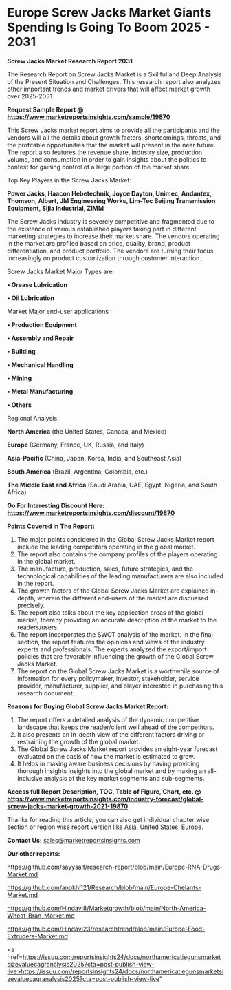 # Europe Screw Jacks Market Giants Spending Is Going To Boom 2025 - 2031

<strong>Screw Jacks Market Research Report 2031</strong>

The Research Report on Screw Jacks Market is a Skillful and Deep Analysis of the Present Situation and Challenges. This research report also analyzes other important trends and market drivers that will affect market growth over 2025-2031.

<strong>Request Sample Report @ <a href=https://www.marketreportsinsights.com/sample/19870>https://www.marketreportsinsights.com/sample/19870</a></strong>

This Screw Jacks market report aims to provide all the participants and the vendors will all the details about growth factors, shortcomings, threats, and the profitable opportunities that the market will present in the near future. The report also features the revenue share, industry size, production volume, and consumption in order to gain insights about the politics to contest for gaining control of a large portion of the market share.

Top Key Players in the Screw Jacks Market:

<strong>Power Jacks, Haacon Hebetechnik, Joyce Dayton, Unimec, Andantex, Thomson, Albert, JM Engineering Works, Lim-Tec Beijing Transmission Equipment, Sijia Industrial, ZIMM</strong>

The Screw Jacks Industry is severely competitive and fragmented due to the existence of various established players taking part in different marketing strategies to increase their market share. The vendors operating in the market are profiled based on price, quality, brand, product differentiation, and product portfolio. The vendors are turning their focus increasingly on product customization through customer interaction.

Screw Jacks Market Major Types are:

<strong>• Grease Lubrication

• Oil Lubrication</strong>

Market Major end-user applications :

<strong>• Production Equipment

• Assembly and Repair

• Building

• Mechanical Handling

• Mining

• Metal Manufacturing

• Others</strong>

Regional Analysis

</u><strong><b>North America</b></strong> (the United States, Canada, and Mexico)

<strong><b>Europe </b></strong>(Germany, France, UK, Russia, and Italy)

<strong><b>Asia-Pacific</b></strong> (China, Japan, Korea, India, and Southeast Asia)

<strong><b>South America</b></strong> (Brazil, Argentina, Colombia, etc.)

<strong><b>The Middle East and Africa</b></strong> (Saudi Arabia, UAE, Egypt, Nigeria, and South Africa)

<strong>Go For Interesting Discount Here: <a href=https://www.marketreportsinsights.com/discount/19870>https://www.marketreportsinsights.com/discount/19870</a></strong>

<strong>Points Covered in The Report:</strong>
<ol>
  <li>The major points considered in the Global Screw Jacks Market report include the leading competitors operating in the global market.</li>
  <li>The report also contains the company profiles of the players operating in the global market.</li>
  <li>The manufacture, production, sales, future strategies, and the technological capabilities of the leading manufacturers are also included in the report.</li>
  <li>The growth factors of the Global Screw Jacks Market are explained in-depth, wherein the different end-users of the market are discussed precisely.</li>
  <li>The report also talks about the key application areas of the global market, thereby providing an accurate description of the market to the readers/users.</li>
  <li>The report incorporates the SWOT analysis of the market. In the final section, the report features the opinions and views of the industry experts and professionals. The experts analyzed the export/import policies that are favorably influencing the growth of the Global Screw Jacks Market.</li>
  <li>The report on the Global Screw Jacks Market is a worthwhile source of information for every policymaker, investor, stakeholder, service provider, manufacturer, supplier, and player interested in purchasing this research document.</li>
</ol>
<strong>Reasons for Buying Global Screw Jacks Market Report:</strong>

<ol>
  <li>The report offers a detailed analysis of the dynamic competitive landscape that keeps the reader/client well ahead of the competitors.</li>
  <li>It also presents an in-depth view of the different factors driving or restraining the growth of the global market.</li>
  <li>The Global Screw Jacks Market report provides an eight-year forecast evaluated on the basis of how the market is estimated to grow.</li>
  <li>It helps in making aware business decisions by having providing thorough insights insights into the global market and by making an all-inclusive analysis of the key market segments and sub-segments.</li>
</ol>
<strong>Access full Report Description, TOC, Table of Figure, Chart, etc. @ <a href=https://www.marketreportsinsights.com/industry-forecast/global-screw-jacks-market-growth-2021-19870>https://www.marketreportsinsights.com/industry-forecast/global-screw-jacks-market-growth-2021-19870</a></strong>


Thanks for reading this article; you can also get individual chapter wise section or region wise report version like Asia, United States, Europe.

<strong>Contact Us:</strong>
sales@marketreportsinsights.com

<strong>Our other reports:</strong>

<a href=https://github.com/sayysaif/research-report/blob/main/Europe-RNA-Drugs-Market.md>https://github.com/sayysaif/research-report/blob/main/Europe-RNA-Drugs-Market.md</a>

<a href=https://github.com/anokhi121/Research/blob/main/Europe-Chelants-Market.md>https://github.com/anokhi121/Research/blob/main/Europe-Chelants-Market.md</a>

<a href=https://github.com/Hindavi8/Marketgrowth/blob/main/North-America-Wheat-Bran-Market.md>https://github.com/Hindavi8/Marketgrowth/blob/main/North-America-Wheat-Bran-Market.md</a>

<a href=https://github.com/Hindavi23/researchtrend/blob/main/Europe-Food-Extruders-Market.md>https://github.com/Hindavi23/researchtrend/blob/main/Europe-Food-Extruders-Market.md</a>

<a href=https://issuu.com/reportsinsights24/docs/northamericatiegunsmarketsizevaluecagranalysis2025?cta=post-publish-view-live>https://issuu.com/reportsinsights24/docs/northamericatiegunsmarketsizevaluecagranalysis2025?cta=post-publish-view-live</a>"
